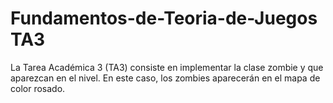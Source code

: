 # Fundamentos-de-Teoria-de-Juegos TA3
La Tarea Académica 3 (TA3) consiste en implementar la clase zombie y que aparezcan en el nivel. En este caso, los zombies aparecerán en el mapa de color rosado. 
